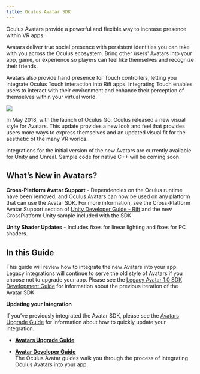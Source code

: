 ```yaml
---
title: Oculus Avatar SDK
---
```


Oculus Avatars provide a powerful and flexible way to increase presence within VR apps.

Avatars deliver true social presence with persistent identities you can take with you across the Oculus ecosystem. Bring other users' Avatars into your app, game, or experience so players can feel like themselves and recognize their friends.

Avatars also provide hand presence for Touch controllers, letting you integrate Oculus Touch interaction into Rift apps. Integrating Touch enables users to interact with their environment and enhance their perception of themselves within your virtual world.



![](/images/documentationavatarsdklatestconceptsavatars-sdk-intro-0.jpg)



In May 2018, with the launch of Oculus Go, Oculus released a new visual style for Avatars. This update provides a new look and feel that provides users more ways to express themselves and an updated visual fit for the aesthetic of the many VR worlds.

Integrations for the initial version of the new Avatars are currently available for Unity and Unreal. Sample code for native C++ will be coming soon.

## What’s New in Avatars?

**Cross-Platform Avatar Support** - Dependencies on the Oculus runtime have been removed, and Oculus Avatars can now be used on any platform that can use the Avatar SDK. For more information, see the Cross-Platform Avatar Support section of [Unity Developer Guide - Rift](/documentation/avatarsdk/latest/concepts/avatars-gsg-unity/#avatars-gsg-unity) and the new CrossPlatform Unity sample included with the SDK.

**Unity Shader Updates** - Includes fixes for linear lighting and fixes for PC shaders.

## In this Guide

This guide will review how to integrate the new Avatars into your app. Legacy integrations will continue to serve the old style of Avatars if you choose not to upgrade your app. Please see the [Legacy Avatar 1.0 SDK Development Guide](/documentation/avatarsdk/latest/concepts/legacy-avatars-dev-intro/) for information about the previous iteration of the Avatar SDK.

**Updating your Integration**

If you’ve previously integrated the Avatar SDK, please see the [Avatars Upgrade Guide](/documentation/avatarsdk/latest/concepts/avatars-sdk-upgrade-guide/) for information about how to quickly update your integration.

* **[Avatars Upgrade Guide](/documentation/avatarsdk/latest/concepts/avatars-sdk-upgrade-guide/)**  

* **[Avatar Developer Guide](/documentation/avatarsdk/latest/concepts/avatars-dev-intro/)**  
The Oculus Avatar guides walk you through the process of integrating Oculus Avatars into your app.

